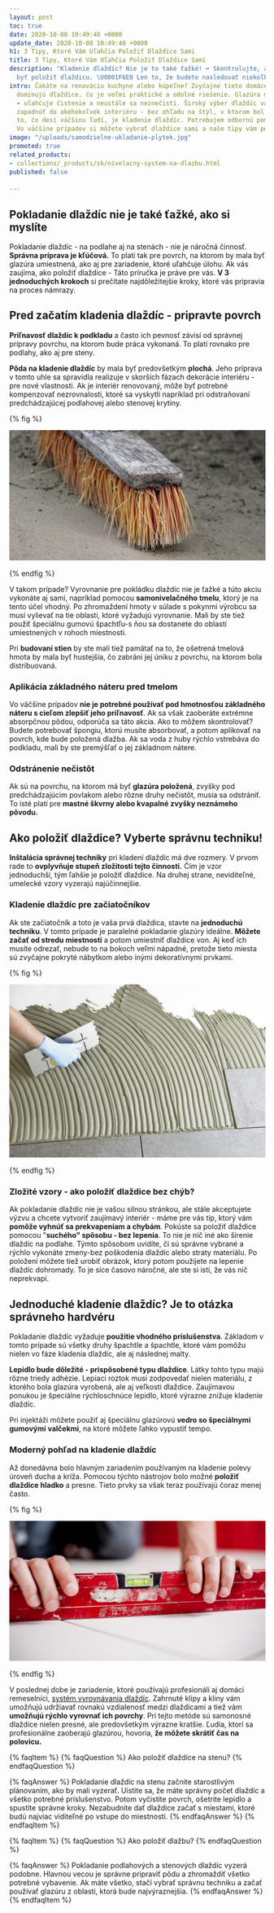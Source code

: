 ```yaml
---
layout: post
toc: true
date: 2020-10-08 10:49:40 +0000
update_date: 2020-10-08 10:49:40 +0000
h1: 3 Tipy, Ktoré Vám Uľahčia Položiť Dlaždice Sami
title: 3 Tipy, Ktoré Vám Uľahčia Položiť Dlaždice Sami
description: "Kladenie dlaždíc? Nie je to také ťažké! ➡️ Skontrolujte, aké ľahké môže
  byť položiť dlaždicu. \U0001F6E0️ Len to, že budete nasledovať niekoľko tipov."
intro: Čakáte na renováciu kuchyne alebo kúpeľne? Zvyčajne tieto domáce priestory
  dominujú dlaždice, čo je veľmi praktické a odolné riešenie. Glazúra má mnoho výhod
  - uľahčuje čistenie a neustále sa neznečistí. Široký výber dlaždíc vám tiež umožňuje
  zapadnúť do akéhokoľvek interiéru - bez ohľadu na štýl, v ktorom bol zdobený. Avšak
  to, čo desí väčšinu ľudí, je kladenie dlaždíc. Potrebujem odbornú pomoc? Nie vždy!
  Vo väčšine prípadov si môžete vybrať dlaždice sami a naše tipy vám pomôžu uľahčiť.
image: "/uploads/samodzielne-ukladanie-plytek.jpg"
promoted: true
related_products:
- collections/_products/sk/nivelacny-system-na-dlazbu.html
published: false

---
```

## Pokladanie dlaždíc nie je také ťažké, ako si myslíte

Pokladanie dlaždíc - na podlahe aj na stenách - nie je náročná činnosť. **Správna príprava je kľúčová.** To platí tak pre povrch, na ktorom by mala byť glazúra umiestnená, ako aj pre zariadenie, ktoré uľahčuje úlohu. Ak vás zaujíma, ako položiť dlaždice - Táto príručka je práve pre vás. **V 3 jednoduchých krokoch** si prečítate najdôležitejšie kroky, ktoré vás pripravia na proces námrazy.

## Pred začatím kladenia dlaždíc - pripravte povrch

**Priľnavosť dlaždíc k podkladu** a často ich pevnosť závisí od správnej prípravy povrchu, na ktorom bude práca vykonaná. To platí rovnako pre podlahy, ako aj pre steny.

**Pôda na kladenie dlaždíc** by mala byť predovšetkým **plochá**. Jeho príprava v tomto uhle sa spravidla realizuje v skorších fázach dekorácie interiéru - pre nové vlastnosti. Ak je interiér renovovaný, môže byť potrebné kompenzovať nezrovnalosti, ktoré sa vyskytli napríklad pri odstraňovaní predchádzajúcej podlahovej alebo stenovej krytiny.

{% fig %}

 ![Pred začatím kladenia dlaždíc - pripravte povrch](/uploads/ukladanie-plytek-sprzatanie.jpg "Pred začatím kladenia dlaždíc - pripravte povrch") 

{% endfig %}

V takom prípade? Vyrovnanie pre pokládku dlaždíc nie je ťažké a túto akciu vykonáte aj sami, napríklad pomocou **samonivelačného tmelu**, ktorý je na tento účel vhodný. Po zhromaždení hmoty v súlade s pokynmi výrobcu sa musí vylievať na tie oblasti, ktoré vyžadujú vyrovnanie. Mali by ste tiež použiť špeciálnu gumovú špachtľu-s ňou sa dostanete do oblastí umiestnených v rohoch miestnosti.

Pri **budovaní stien** by ste mali tiež pamätať na to, že ošetrená tmelová hmota by mala byť hustejšia, čo zabráni jej úniku z povrchu, na ktorom bola distribuovaná.

### Aplikácia základného náteru pred tmelom

Vo väčšine prípadov **nie je potrebné používať pod hmotnosťou základného náteru s cieľom zlepšiť jeho priľnavosť**. Ak sa však zaoberáte extrémne absorpčnou pôdou, odporúča sa táto akcia. Ako to môžem skontrolovať? Budete potrebovať špongiu, ktorú musíte absorbovať, a potom aplikovať na povrch, kde bude položená dlažba. Ak sa voda z huby rýchlo vstrebáva do podkladu, mali by ste premýšľať o jej základnom nátere.

### Odstránenie nečistôt

Ak sú na povrchu, na ktorom má byť **glazúra položená**, zvyšky pod predchádzajúcim povlakom alebo rôzne druhy nečistôt, musia sa odstrániť. To isté platí pre **mastné škvrny alebo kvapalné zvyšky neznámeho pôvodu.**

## Ako položiť dlaždice? Vyberte správnu techniku!

**Inštalácia správnej techniky** pri kladení dlaždíc má dve rozmery. V prvom rade to **ovplyvňuje stupeň zložitosti tejto činnosti.** Čím je vzor jednoduchší, tým ľahšie je položiť dlaždice. Na druhej strane, neviditeľné, umelecké vzory vyzerajú najúčinnejšie.

### Kladenie dlaždíc pre začiatočníkov

Ak ste začiatočník a toto je vaša prvá dlaždica, stavte na **jednoduchú techniku**. V tomto prípade je paralelné pokladanie glazúry ideálne. **Môžete začať od stredu miestnosti** a potom umiestniť dlaždice von. Aj keď ich musíte odrezať, nebude to na bokoch veľmi nápadné, pretože tieto miesta sú zvyčajne pokryté nábytkom alebo inými dekoratívnymi prvkami.

{% fig %}

 ![Kladenie dlaždíc pre začiatočníkov](/uploads/samodzielne-ukladanie-plytek-1.jpg "Kladenie dlaždíc pre začiatočníkov") 

{% endfig %}

### Zložité vzory - ako položiť dlaždice bez chýb?

Ak pokladanie dlaždíc nie je vašou silnou stránkou, ale stále akceptujete výzvu a chcete vytvoriť zaujímavý interiér - máme pre vás tip, ktorý vám **pomôže vyhnúť sa prekvapeniam a chybám**. Pokúste sa položiť dlaždice pomocou "**suchého" spôsobu - bez lepenia**. To nie je nič iné ako šírenie dlaždíc na podlahe. Týmto spôsobom uvidíte, či sú správne vybrané a rýchlo vykonáte zmeny-bez poškodenia dlaždíc alebo straty materiálu. Po položení môžete tiež urobiť obrázok, ktorý potom použijete na lepenie dlaždíc dohromady. To je síce časovo náročné, ale ste si istí, že vás nič neprekvapí.

## Jednoduché kladenie dlaždíc? Je to otázka správneho hardvéru

Pokladanie dlaždíc vyžaduje **použitie vhodného príslušenstva**. Základom v tomto prípade sú všetky druhy špachtle a špachtle, ktoré vám pomôžu nielen vo fáze kladenia dlaždíc, ale aj následnej malty.

**Lepidlo bude dôležité - prispôsobené typu dlaždice**. Látky tohto typu majú rôzne triedy adhézie. Lepiaci roztok musí zodpovedať nielen materiálu, z ktorého bola glazúra vyrobená, ale aj veľkosti dlaždice. Zaujímavou ponukou je špeciálne rýchloschnúce lepidlo, ktoré výrazne znižuje kladenie dlaždíc.

Pri injektáži môžete použiť aj špeciálnu glazúrovú **vedro so špeciálnymi gumovými valčekmi**, na ktoré môžete ľahko vypustiť tempo.

### Moderný pohľad na kladenie dlaždíc

Až donedávna bolo hlavným zariadením používaným na kladenie polevy úroveň ducha a kríža. Pomocou týchto nástrojov bolo možné **položiť dlaždice hladko** a presne. Tieto prvky sa však teraz používajú čoraz menej často.

{% fig %}

 ![Moderný pohľad na kladenie dlaždíc](/uploads/samodzielne-ukladanie-plytek-2.jpg "Moderný pohľad na kladenie dlaždíc") 

{% endfig %}

V poslednej dobe je zariadenie, ktoré používajú profesionáli aj domáci remeselníci, [systém vyrovnávania dlaždíc](). Zahrnuté klipy a kliny vám umožňujú udržiavať rovnakú vzdialenosť medzi dlaždicami a tiež vám **umožňujú rýchlo vyrovnať ich povrchy**. Pri tejto metóde sú samonosné dlaždice nielen presné, ale predovšetkým výrazne kratšie. Ľudia, ktorí sa profesionálne zaoberajú glazúrou, hovoria, **že môžete skrátiť čas na polovicu.**

{% faqItem %}
{% faqQuestion %}
Ako položiť dlaždice na stenu?
{% endfaqQuestion %}

{% faqAnswer %}
Pokladanie dlaždíc na stenu začnite starostlivým plánovaním, ako by mali vyzerať. Uistite sa, že máte správny počet dlaždíc a všetko potrebné príslušenstvo. Potom vyčistite povrch, ošetrite lepidlo a spustite správne kroky. Nezabudnite dať dlaždice začať s miestami, ktoré budú najviac viditeľné po vstupe do miestnosti.
{% endfaqAnswer %}
{% endfaqItem %}

{% faqItem %}
{% faqQuestion %}
Ako položiť dlažbu?
{% endfaqQuestion %}

{% faqAnswer %}
Pokladanie podlahových a stenových dlaždíc vyzerá podobne. Hlavnou vecou je správne pripraviť pôdu a zhromaždiť všetko potrebné vybavenie. Ak máte všetko, stačí vybrať správnu techniku a začať používať glazúru z oblasti, ktorá bude najvýraznejšia.
{% endfaqAnswer %}
{% endfaqItem %}